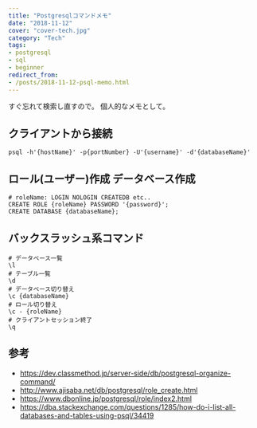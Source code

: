 ```yaml
---
title: "Postgresqlコマンドメモ"
date: "2018-11-12"
cover: "cover-tech.jpg"
category: "Tech"
tags:
- postgresql
- sql
- beginner
redirect_from:
- /posts/2018-11-12-psql-memo.html
---
```


すぐ忘れて検索し直すので。
個人的なメモとして。


## クライアントから接続
```
psql -h'{hostName}' -p{portNumber} -U'{username}' -d'{databaseName}'
```


## ロール(ユーザー)作成 データベース作成
```
# roleName: LOGIN NOLOGIN CREATEDB etc..
CREATE ROLE {roleName} PASSWORD '{password}';
CREATE DATABASE {databaseName};
```


## バックスラッシュ系コマンド
```
# データベース一覧
\l
# テーブル一覧
\d
# データベース切り替え
\c {databaseName}
# ロール切り替え
\c - {roleName}
# クライアントセッション終了
\q
```


## 参考
- https://dev.classmethod.jp/server-side/db/postgresql-organize-command/
- http://www.ajisaba.net/db/postgresql/role_create.html
- https://www.dbonline.jp/postgresql/role/index2.html
- https://dba.stackexchange.com/questions/1285/how-do-i-list-all-databases-and-tables-using-psql/34419
